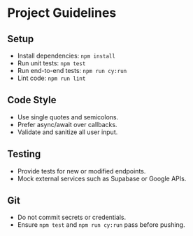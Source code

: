 # Project Guidelines

## Setup
- Install dependencies: `npm install`
- Run unit tests: `npm test`
- Run end-to-end tests: `npm run cy:run`
- Lint code: `npm run lint`

## Code Style
- Use single quotes and semicolons.
- Prefer async/await over callbacks.
- Validate and sanitize all user input.

## Testing
- Provide tests for new or modified endpoints.
- Mock external services such as Supabase or Google APIs.

## Git
- Do not commit secrets or credentials.
- Ensure `npm test` and `npm run cy:run` pass before pushing.
